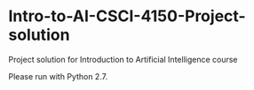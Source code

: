 # Intro-to-AI-CSCI-4150-Project-solution
Project solution for Introduction to Artificial Intelligence course

Please run with Python 2.7. 
